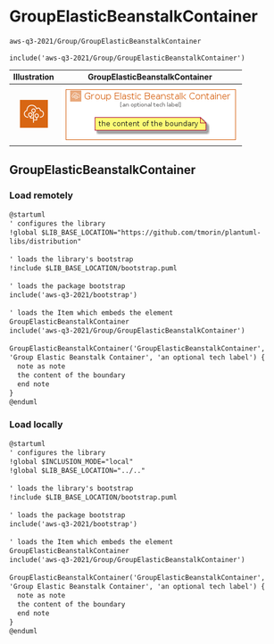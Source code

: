 # GroupElasticBeanstalkContainer


```text
aws-q3-2021/Group/GroupElasticBeanstalkContainer
```

```text
include('aws-q3-2021/Group/GroupElasticBeanstalkContainer')
```



| Illustration | GroupElasticBeanstalkContainer |
| :---: | :---: |
| ![illustration for Illustration](../../aws-q3-2021/Resource/GroupIcons/ElasticBeanstalkContainer.png) | ![illustration for GroupElasticBeanstalkContainer](../../aws-q3-2021/Group/GroupElasticBeanstalkContainer.Local.png) |




## GroupElasticBeanstalkContainer

### Load remotely
```plantuml
@startuml
' configures the library
!global $LIB_BASE_LOCATION="https://github.com/tmorin/plantuml-libs/distribution"

' loads the library's bootstrap
!include $LIB_BASE_LOCATION/bootstrap.puml

' loads the package bootstrap
include('aws-q3-2021/bootstrap')

' loads the Item which embeds the element GroupElasticBeanstalkContainer
include('aws-q3-2021/Group/GroupElasticBeanstalkContainer')

GroupElasticBeanstalkContainer('GroupElasticBeanstalkContainer', 'Group Elastic Beanstalk Container', 'an optional tech label') {
  note as note
  the content of the boundary
  end note
}
@enduml
```

### Load locally
```plantuml
@startuml
' configures the library
!global $INCLUSION_MODE="local"
!global $LIB_BASE_LOCATION="../.."

' loads the library's bootstrap
!include $LIB_BASE_LOCATION/bootstrap.puml

' loads the package bootstrap
include('aws-q3-2021/bootstrap')

' loads the Item which embeds the element GroupElasticBeanstalkContainer
include('aws-q3-2021/Group/GroupElasticBeanstalkContainer')

GroupElasticBeanstalkContainer('GroupElasticBeanstalkContainer', 'Group Elastic Beanstalk Container', 'an optional tech label') {
  note as note
  the content of the boundary
  end note
}
@enduml
```


